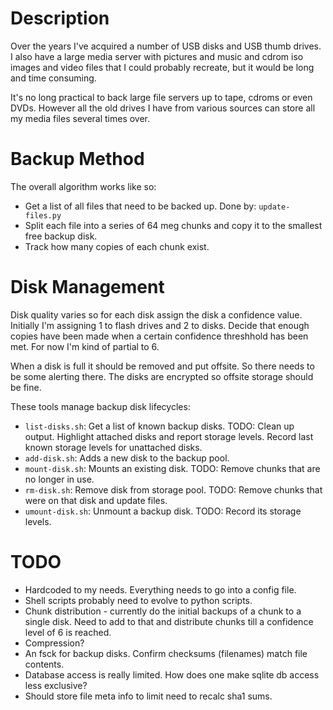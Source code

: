 # Description

Over the years I've acquired a number of USB disks and USB thumb drives.
I also have a large media server with pictures and music and cdrom iso
images and video files that I could probably recreate, but it would be
long and time consuming.

It's no long practical to back large file servers up to tape, cdroms or
even DVDs. However all the old drives I have from various sources can
store all my media files several times over.

# Backup Method

The overall algorithm works like so:

  * Get a list of all files that need to be backed up.
    Done by: `update-files.py`
  * Split each file into a series of 64 meg chunks and copy
    it to the smallest free backup disk.
  * Track how many copies of each chunk exist.

# Disk Management

Disk quality varies so for each disk assign the disk a confidence value.
Initially I'm assigning 1 to flash drives and 2 to disks.  Decide that
enough copies have been made when a certain confidence threshhold has
been met.  For now I'm kind of partial to 6.

When a disk is full it should be removed and put offsite.  So there
needs to be some alerting there.  The disks are encrypted so offsite
storage should be fine.

These tools manage backup disk lifecycles:

  * `list-disks.sh`: Get a list of known backup disks.
    TODO: Clean up output. Highlight attached disks and report
          storage levels. Record last known storage levels for
          unattached disks.
  * `add-disk.sh`: Adds a new disk to the backup pool.
  * `mount-disk.sh`: Mounts an existing disk.
    TODO: Remove chunks that are no longer in use.
  * `rm-disk.sh`: Remove disk from storage pool.
    TODO: Remove chunks that were on that disk and update files.
  * `umount-disk.sh`: Unmount a backup disk.
    TODO: Record its storage levels.

# TODO

  * Hardcoded to my needs. Everything needs to go into a config file.
  * Shell scripts probably need to evolve to python scripts.
  * Chunk distribution - currently do the initial backups of a chunk to
    a single disk.  Need to add to that and distribute chunks till a
    confidence level of 6 is reached.
  * Compression?
  * An fsck for backup disks.  Confirm checksums (filenames) match
    file contents.
  * Database access is really limited.  How does one make sqlite db
    access less exclusive?
  * Should store file meta info to limit need to recalc sha1 sums.
